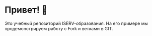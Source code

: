 # Привет! 👋

Это учебный репозиторий ISERV-образования. На его примере мы продемонстрируем работу с Fork и ветками в GIT. 
